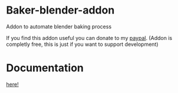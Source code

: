 # Baker-blender-addon
Addon to automate blender baking process

If you find this addon useful you can donate to my [paypal](https://www.paypal.com/paypalme/radovanstastny). (Addon is completly free, this is just if you want to support development)



# Documentation
[here!](https://docs.google.com/document/d/1PrbxBye0iFXDtc9CN75W7rA8QD3h0k3_yFR-IAtDYMI/edit?usp=sharing)
